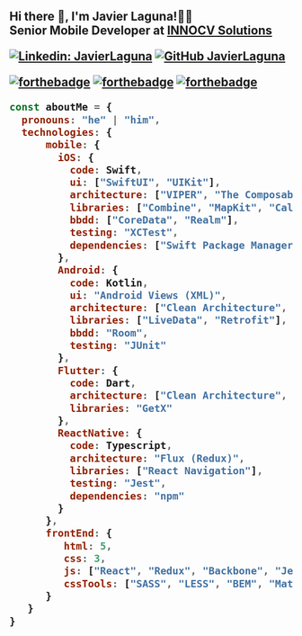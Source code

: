 <h2> Hi there 👋,  I'm Javier Laguna!🤘🏻
</br>Senior Mobile Developer at <a href="https://www.innocv.com/">INNOCV Solutions</a>
</em></p>

[![Linkedin: JavierLaguna](https://img.shields.io/badge/-JavierLaguna-blue?style=flat-square&logo=Linkedin&logoColor=white&link=https://www.linkedin.com/in/javier-laguna-iglesias-683691144/)](https://www.linkedin.com/in/javier-laguna-iglesias-683691144/)
[![GitHub JavierLaguna](https://img.shields.io/github/followers/javierlaguna?label=follow&style=social)](https://github.com/javierlaguna)

[![forthebadge](https://forthebadge.com/images/badges/built-by-developers.svg)](https://forthebadge.com)
[![forthebadge](https://forthebadge.com/images/badges/uses-git.svg)](https://forthebadge.com)
[![forthebadge](https://forthebadge.com/images/badges/uses-badges.svg)](https://forthebadge.com)
<br/>


```javascript
const aboutMe = {
  pronouns: "he" | "him",
  technologies: {
      mobile: {
        iOS: {
          code: Swift,
          ui: ["SwiftUI", "UIKit"],
          architecture: ["VIPER", "The Composable Architecture (TCA)", "Clean Architecture", "MVVM", "Clean Swift (VIP)"],
          libraries: ["Combine", "MapKit", "CallKit", "RxSwift"],
          bbdd: ["CoreData", "Realm"],
          testing: "XCTest",
          dependencies: ["Swift Package Manager", "CocoaPods"]
        },
        Android: {
          code: Kotlin,
          ui: "Android Views (XML)",
          architecture: ["Clean Architecture", "MVVM"],
          libraries: ["LiveData", "Retrofit"],
          bbdd: "Room",
          testing: "JUnit"
        },
        Flutter: {
          code: Dart,
          architecture: ["Clean Architecture", "MVVM"],
          libraries: "GetX"
        },
        ReactNative: {
          code: Typescript,
          architecture: "Flux (Redux)",
          libraries: ["React Navigation"],
          testing: "Jest",
          dependencies: "npm"
        }
      },
      frontEnd: {
         html: 5,
         css: 3,
         js: ["React", "Redux", "Backbone", "Jest"],
         cssTools: ["SASS", "LESS", "BEM", "Material Design", "Bootstrap"]
      }
   }
}
```

